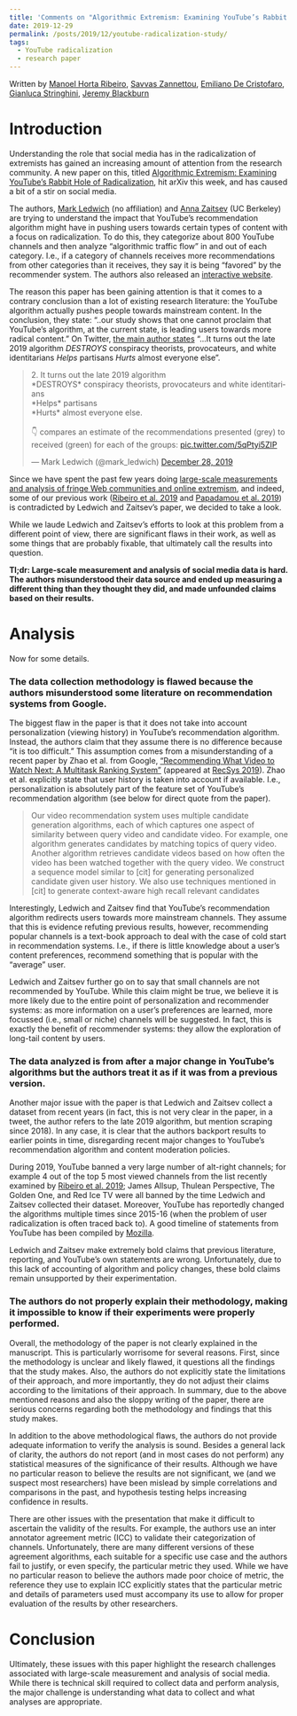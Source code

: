 ```yaml
---
title: 'Comments on "Algorithmic Extremism: Examining YouTube’s Rabbit Hole of Radicalization"'
date: 2019-12-29
permalink: /posts/2019/12/youtube-radicalization-study/
tags:
  - YouTube radicalization
  - research paper
---
```


Written by [Manoel Horta Ribeiro](https://manoelhortaribeiro.github.io/), [Savvas Zannettou](https://zsavvas.github.io/), [Emiliano De Cristofaro](https://emilianodc.com/), [Gianluca Stringhini](https://seclab.bu.edu/people/gianluca/), [Jeremy Blackburn](https://mrjimmyblack.com/)

Introduction
============

Understanding the role that social media has in the radicalization of extremists has gained an increasing amount of attention from the research community. A new paper on this, titled [Algorithmic Extremism: Examining YouTube’s Rabbit Hole of Radicalization](https://arxiv.org/abs/1912.11211), hit arXiv this week, and has caused a bit of a stir on social media.


The authors, [Mark Ledwich](https://twitter.com/mark_ledwich) (no affiliation) and [Anna Zaitsev](https://www.ischool.berkeley.edu/people/anna-zaitsev) (UC Berkeley) are trying to understand the impact that YouTube’s recommendation algorithm might have in pushing users towards certain types of content with a focus on radicalization. To do this, they categorize about 800 YouTube channels and then analyze “algorithmic traffic flow” in and out of each category. I.e., if a category of channels receives more recommendations from other categories than it receives, they say it is being “favored” by the recommender system. The authors also released an [interactive website](https://www.recfluence.net/).

The reason this paper has been gaining attention is that it comes to a contrary conclusion than a lot of existing research literature: the YouTube algorithm actually pushes people towards mainstream content. In the conclusion, they state:  “..our study shows that one cannot proclaim that YouTube’s algorithm, at the current state, is leading users towards more radical content.” On Twitter, [the main author states](https://twitter.com/mark_ledwich/status/1210743168246771716) “...It turns out the late 2019 algorithm *DESTROYS* conspiracy theorists, provocateurs, and white identitarians *Helps* partisans *Hurts* almost everyone else”. 

<blockquote class="twitter-tweet"><p lang="en" dir="ltr">2. It turns out the late 2019 algorithm <br>*DESTROYS* conspiracy theorists, provocateurs and white identitarians<br>*Helps* partisans<br>*Hurts* almost everyone else.<br><br>👇 compares an estimate of the recommendations presented (grey) to received (green) for each of the groups: <a href="https://t.co/5qPtyi5ZIP">pic.twitter.com/5qPtyi5ZIP</a></p>&mdash; Mark Ledwich (@mark_ledwich) <a href="https://twitter.com/mark_ledwich/status/1210743168246771716?ref_src=twsrc%5Etfw">December 28, 2019</a></blockquote> <script async src="https://platform.twitter.com/widgets.js" charset="utf-8"></script>

Since we have spent the past few years doing [large-scale measurements and analysis of fringe Web communities and online extremism](http://idrama.science/publications), and indeed, some of our previous work ([Ribeiro et al. 2019](https://arxiv.org/abs/1908.08313) and [Papadamou et al. 2019](https://arxiv.org/abs/1901.07046)) is contradicted by Ledwich and Zaitsev’s paper, we decided to take a look.

While we laude Ledwich and Zaitsev’s efforts to look at this problem from a different point of view, there are significant flaws in their work, as well as some things that are probably fixable, that ultimately call the results into question.

**Tl;dr: Large-scale measurement and analysis of social media data is hard. The authors misunderstood their data source and ended up measuring a different thing than they thought they did, and made unfounded claims based on their results.**

Analysis
============

Now for some details.


### The data collection methodology is flawed because the authors misunderstood some literature on recommendation systems from Google.

 The biggest flaw in the paper is that it does not take into account personalization (viewing history) in YouTube’s recommendation algorithm. Instead, the authors claim that they assume there is no difference because “it is too difficult.” This assumption comes from a misunderstanding of a recent paper by Zhao et al. from Google, [“Recommending What Video to Watch Next: A Multitask Ranking System”](https://dl.acm.org/doi/10.1145/3298689.3346997) (appeared at [RecSys 2019](https://recsys.acm.org/recsys19/)). Zhao et al. explicitly state that user history is taken into account if available. I.e., personalization is absolutely part of the feature set of YouTube’s recommendation algorithm (see below for direct quote from the paper).

 > Our video recommendation system uses multiple candidate generation algorithms, each of which captures one aspect of similarity between query video and candidate video. For example, one algorithm generates candidates by matching topics of query video. Another algorithm retrieves candidate videos based on how often the video has been watched together with the query video. We construct a sequence model similar to [cit] for generating personalized candidate given user history. We also use techniques mentioned in [cit] to generate context-aware high recall relevant candidates

Interestingly, Ledwich and Zaitsev find that YouTube’s recommendation algorithm redirects users towards more mainstream channels. They assume that this is evidence refuting previous results, however, recommending popular channels is a text-book approach to deal with the case of cold start in recommendation systems. I.e., if there is little knowledge about a user’s content preferences, recommend something that is popular with the “average” user.

Ledwich and Zaitsev further go on to say that small channels are not recommended by YouTube. While this claim might be true, we believe it is more likely due to the entire point of personalization and recommender systems: as more information on a user’s preferences are learned, more focussed (i.e., small or niche)  channels will be suggested. In fact, this is exactly the benefit of recommender systems: they allow the exploration of long-tail content by users.



### The data analyzed is from after a major change in YouTube’s algorithms but the authors treat it as if it was from a previous version.

Another major issue with the paper is that Ledwich and Zaitsev collect a dataset from recent years (in fact, this is not very clear in the paper, in a tweet, the author refers to the late 2019 algorithm, but mention scraping since 2018). In any case, it is clear that the authors backport results to earlier points in time, disregarding recent major changes to YouTube’s recommendation algorithm and content moderation policies.

During 2019, YouTube banned a very large number of alt-right channels; for example 4 out of the top 5 most viewed channels from the list recently examined by [Ribeiro et al. 2019](https://arxiv.org/abs/1908.08313); James Allsup, Thulean Perspective, The Golden One, and Red Ice TV were all banned by the time Ledwich and Zaitsev collected their dataset. Moreover, YouTube has reportedly changed the algorithms multiple times since 2015-16 (when the problem of user radicalization is often traced back to). A good timeline of statements from YouTube has been compiled by [Mozilla](https://foundation.mozilla.org/en/blog/congratulations-youtube-now-show-your-work/).

Ledwich and Zaitsev make extremely bold claims that previous literature, reporting, and YouTube’s own statements are wrong. Unfortunately, due to this lack of accounting of algorithm and policy changes, these bold claims remain unsupported by their experimentation.


### The authors do not properly explain their methodology, making it impossible to know if their experiments were properly performed.

Overall, the methodology of the paper is not clearly explained in the manuscript. This is particularly worrisome for several reasons. First, since the methodology is unclear and likely flawed, it questions all the findings that the study makes. Also, the authors do not explicitly state the limitations of their approach, and more importantly, they do not adjust their claims according to the limitations of their approach. In summary, due to the above mentioned reasons and also the  sloppy writing of the paper, there are serious concerns regarding both the methodology and findings that this study makes.

In addition to the above methodological flaws, the authors do not provide adequate information to verify the analysis is sound. Besides a general lack of clarity, the authors do not report (and in most cases do not perform) any statistical measures of the significance of their results. Although we have no particular reason to believe the results are not significant, we (and we suspect most researchers) have been mislead by simple correlations and comparisons in the past, and hypothesis testing helps increasing confidence in results.

There are other issues with the presentation that make it difficult to ascertain the validity of the results. For example, the authors use an inter annotator agreement metric (ICC) to validate their categorization of channels. Unfortunately, there are many different versions of these agreement algorithms, each suitable for a specific use case and the authors fail to justify, or even specify, the particular metric they used. While we have no particular reason to believe the authors made poor choice of metric, the reference they use to explain ICC explicitly states that the particular metric and details of parameters used must accompany its use to allow for proper evaluation of the results by other researchers.

Conclusion 
============

Ultimately, these issues with this paper highlight the research challenges associated with large-scale measurement and analysis of social media. While there is technical skill required to collect data and perform analysis, the major challenge is understanding what data to collect and what analyses are appropriate.


